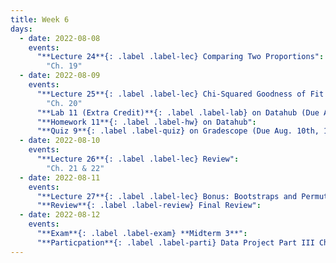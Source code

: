 ```yaml
---
title: Week 6
days:
  - date: 2022-08-08
    events: 
      "**Lecture 24**{: .label .label-lec} Comparing Two Proportions":
        "Ch. 19" 
  - date: 2022-08-09
    events:
      "**Lecture 25**{: .label .label-lec} Chi-Squared Goodness of Fit and Two-way Tables":
        "Ch. 20"  
      "**Lab 11 (Extra Credit)**{: .label .label-lab} on Datahub (Due Aug. 11)":
      "**Homework 11**{: .label .label-hw} on Datahub":
      "**Quiz 9**{: .label .label-quiz} on Gradescope (Due Aug. 10th, 12:00 PM)":
  - date: 2022-08-10
    events:
      "**Lecture 26**{: .label .label-lec} Review": 
        "Ch. 21 & 22"
  - date: 2022-08-11
    events:
      "**Lecture 27**{: .label .label-lec} Bonus: Bootstraps and Permutations":
      "**Review**{: .label .label-review} Final Review":
  - date: 2022-08-12
    events:
      "**Exam**{: .label .label-exam} **Midterm 3**":
      "**Particpation**{: .label .label-parti} Data Project Part III Check-in (By End of Day)":
---
```

